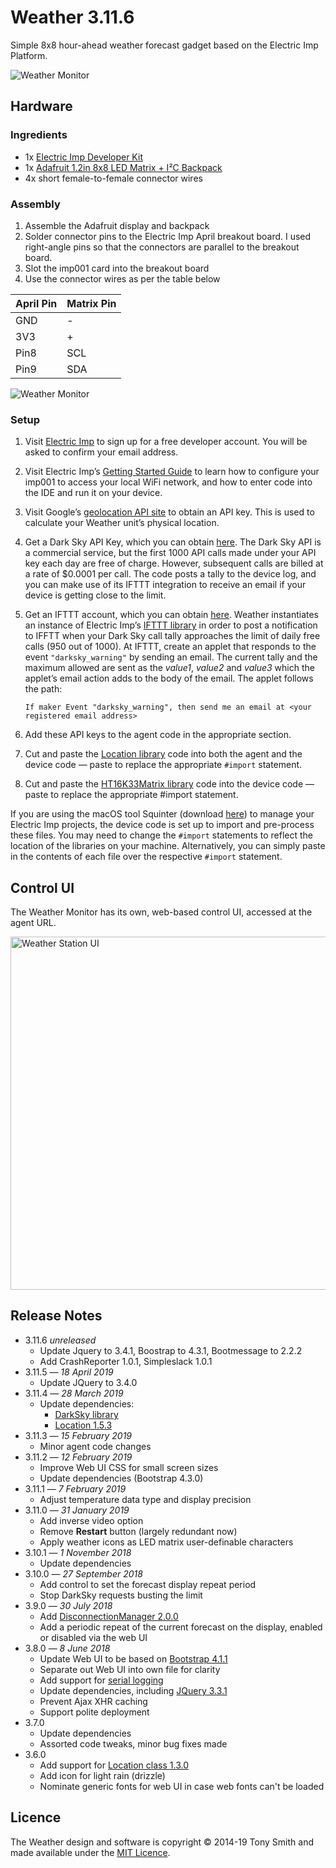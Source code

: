 # Weather 3.11.6 #

Simple 8x8 hour-ahead weather forecast gadget based on the Electric Imp Platform.

![Weather Monitor](images/wm2.jpg)

## Hardware ##

### Ingredients ###

- 1x [Electric Imp Developer Kit](https://developer.electricimp.com/gettingstarted/devkits/)
- 1x [Adafruit 1.2in 8x8 LED Matrix + I&sup2;C Backpack](https://www.adafruit.com/products/1856)
- 4x short female-to-female connector wires

### Assembly ###

1. Assemble the Adafruit display and backpack
1. Solder connector pins to the Electric Imp April breakout board. I used right-angle pins so that the connectors are parallel to the breakout board.
1. Slot the imp001 card into the breakout board
1. Use the connector wires as per the table below

| April Pin | Matrix Pin |
| --- | --- |
| GND | - |
| 3V3 | + |
| Pin8 | SCL |
| Pin9 | SDA |

![Weather Monitor](images/wm.jpg)

### Setup ###

1. Visit [Electric Imp](https://impcentral.electricimp.com/login/) to sign up for a free developer account. You will be asked to confirm your email address.
2. Visit Electric Imp’s [Getting Started Guide](https://developer.electricimp.com/gettingstarted/blinkup) to learn how to configure your imp001 to access your local WiFi network, and how to enter code into the IDE and run it on your device.
3. Visit Google’s [geolocation API site](https://developers.google.com/maps/documentation/geolocation/intro) to obtain an API key. This is used to calculate your Weather unit’s physical location.
4. Get a Dark Sky API Key, which you can obtain [here](https://darksky.net/dev/register). The Dark Sky API is a commercial service, but the first 1000 API calls made under your API key each day are free of charge. However, subsequent calls are billed at a rate of $0.0001 per call. The code posts a tally to the device log, and you can make use of its IFTTT integration to receive an email if your device is getting close to the limit.
5. Get an IFTTT account, which you can obtain [here](https://ifttt.com/). Weather instantiates an instance of Electric Imp’s [IFTTT library](https://developer.electricimp.com/libraries/webservices/ifttt) in order to post a notification to IFFTT when your Dark Sky call tally approaches the limit of daily free calls (950 out of 1000). At IFTTT, create an applet that responds to the event `"darksky_warning"` by sending an email. The current tally and the maximum allowed are sent as the *value1*, *value2* and *value3* which the applet’s email action adds to the body of the email. The applet follows the path:

    `If maker Event "darksky_warning", then send me an email at <your registered email address>`
6. Add these API keys to the agent code in the appropriate section.
7. Cut and paste the [Location library](https://github.com/smittytone/Location) code into both the agent and the device code &mdash; paste to replace the appropriate `#import` statement.
8. Cut and paste the [HT16K33Matrix library](https://github.com/smittytone/HT16K33Matrix) code into the device code &mdash; paste to replace the appropriate #import statement.

If you are using the macOS tool Squinter (download [here](https://smittytone.github.io/squinter/index.html)) to manage your Electric Imp projects, the device code is set up to import and pre-process these files. You may need to change the `#import` statements to reflect the location of the libraries on your machine. Alternatively, you can simply paste in the contents of each file over the respective `#import` statement.

## Control UI ##

The Weather Monitor has its own, web-based control UI, accessed at the agent URL.

<p><img src="images/grab01.png" alt="Weather Station UI" width="565" /></p>

## Release Notes ##

- 3.11.6 *unreleased*
    - Update Jquery to 3.4.1, Boostrap to 4.3.1, Bootmessage to 2.2.2
    - Add CrashReporter 1.0.1, Simpleslack 1.0.1
- 3.11.5 &mdash; *18 April 2019*
    - Update JQuery to 3.4.0
- 3.11.4 &mdash; *28 March 2019*
    - Update dependencies:
        - [DarkSky library](https://developer.electricimp.com/libraries/webservices/darksky)
        - [Location 1.5.3](https://github.com/smittytone/Location)
- 3.11.3 &mdash; *15 February 2019*
    - Minor agent code changes
- 3.11.2 &mdash; *12 February 2019*
    - Improve Web UI CSS for small screen sizes
    - Update dependencies (Bootstrap 4.3.0)
- 3.11.1 &mdash; *7 February 2019*
    - Adjust temperature data type and display precision
- 3.11.0 &mdash; *31 January 2019*
    - Add inverse video option
    - Remove **Restart** button (largely redundant now)
    - Apply weather icons as LED matrix user-definable characters
- 3.10.1 &mdash; *1 November 2018*
    - Update dependencies
- 3.10.0 &mdash; *27 September 2018*
    - Add control to set the forecast display repeat period
    - Stop DarkSky requests busting the limit
- 3.9.0 &mdash; *30 July 2018*
    - Add [DisconnectionManager 2.0.0](https://github.com/smittytone/generic/blob/master/disconnect.nut)
    - Add a periodic repeat of the current forecast on the display, enabled or disabled via the web UI
- 3.8.0 &mdash; *8 June 2018*
    - Update Web UI to be based on [Bootstrap 4.1.1](https://getbootstrap.com/)
    - Separate out Web UI into own file for clarity
    - Add support for [serial logging](https://github.com/smittytone/generic/blob/master/seriallog.nut)
    - Update dependencies, including [JQuery 3.3.1](https://jquery.com)
    - Prevent Ajax XHR caching
    - Support polite deployment
- 3.7.0
    - Update dependencies
    - Assorted code tweaks, minor bug fixes made
- 3.6.0
    - Add support for [Location class 1.3.0](https://github.com/smittytone/Location)
    - Add icon for light rain (drizzle)
    - Nominate generic fonts for web UI in case web fonts can't be loaded

## Licence ##

The Weather design and software is copyright &copy; 2014-19 Tony Smith and made available under the [MIT Licence](./LICENSE).
